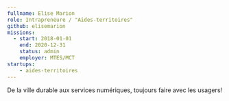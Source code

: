 ```yaml
---
fullname: Elise Marion
role: Intrapreneure / "Aides-territoires"
github: elisemarion
missions:
  - start: 2018-01-01
    end: 2020-12-31
    status: admin
    employer: MTES/MCT
startups:
    - aides-territoires
---
```


De la ville durable aux services numériques, toujours faire avec les usagers!
